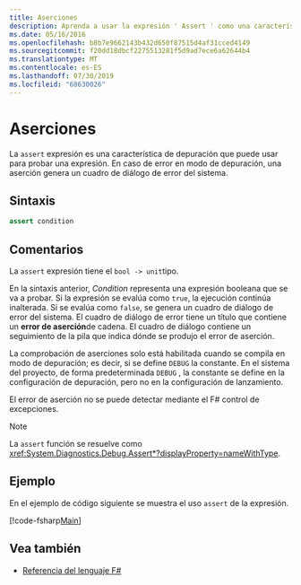 ```yaml
---
title: Aserciones
description: Aprenda a usar la expresión ' Assert ' como una característica de depuración para probar expresiones F# en el lenguaje de programación.
ms.date: 05/16/2016
ms.openlocfilehash: b8b7e9662143b432d650f87515d4af31cced4149
ms.sourcegitcommit: f20dd18dbcf2275513281f5d9ad7ece6a62644b4
ms.translationtype: MT
ms.contentlocale: es-ES
ms.lasthandoff: 07/30/2019
ms.locfileid: "68630026"
---
```

# <a name="assertions"></a>Aserciones

La `assert` expresión es una característica de depuración que puede usar para probar una expresión. En caso de error en modo de depuración, una aserción genera un cuadro de diálogo de error del sistema.

## <a name="syntax"></a>Sintaxis

```fsharp
assert condition
```

## <a name="remarks"></a>Comentarios

La `assert` expresión tiene el `bool -> unit`tipo.

En la sintaxis anterior, *Condition* representa una expresión booleana que se va a probar. Si la expresión se evalúa como `true`, la ejecución continúa inalterada. Si se evalúa como `false`, se genera un cuadro de diálogo de error del sistema. El cuadro de diálogo de error tiene un título que contiene un **error de aserción**de cadena. El cuadro de diálogo contiene un seguimiento de la pila que indica dónde se produjo el error de aserción.

La comprobación de aserciones solo está habilitada cuando se compila en modo de depuración; es decir, si se define `DEBUG` la constante. En el sistema del proyecto, de forma predeterminada `DEBUG` , la constante se define en la configuración de depuración, pero no en la configuración de lanzamiento.

El error de aserción no se puede detectar mediante el F# control de excepciones.

> [!NOTE]
> La `assert` función se resuelve como <xref:System.Diagnostics.Debug.Assert*?displayProperty=nameWithType>.

## <a name="example"></a>Ejemplo

En el ejemplo de código siguiente se muestra el uso `assert` de la expresión.

[!code-fsharp[Main](~/samples/snippets/fsharp/lang-ref-2/snippet5401.fs)]

## <a name="see-also"></a>Vea también

- [Referencia del lenguaje F#](index.md)
